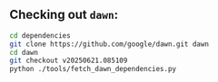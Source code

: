## Checking out `dawn`:

```bash
cd dependencies
git clone https://github.com/google/dawn.git dawn
cd dawn
git checkout v20250621.085109
python ./tools/fetch_dawn_dependencies.py
```
